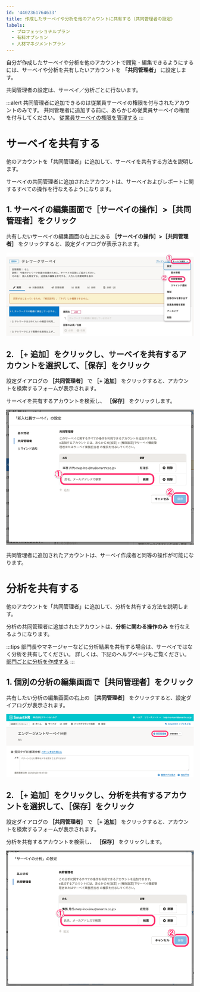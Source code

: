 ```yaml
---
id: '4402361764633'
title: 作成したサーベイや分析を他のアカウントに共有する（共同管理者の設定）
labels:
  - プロフェッショナルプラン
  - 有料オプション
  - 人材マネジメントプラン
---
```

自分が作成したサーベイや分析を他のアカウントで閲覧・編集できるようにするには、サーベイや分析を共有したいアカウントを **「共同管理者」** に設定します。

共同管理者の設定は、サーベイ／分析ごとに行ないます。

:::alert
共同管理者に追加できるのは従業員サーベイの権限を付与されたアカウントのみです。
共同管理者に追加する前に、あらかじめ従業員サーベイの権限を付与してください。
[従業員サーベイの権限を管理する](https://knowledge.smarthr.jp/hc/ja/articles/360049602014)
:::

# サーベイを共有する

他のアカウントを「共同管理者」に追加して、サーベイを共有する方法を説明します。

サーベイの共同管理者に追加されたアカウントは、サーベイおよびレポートに関するすべての操作を行なえるようになります。

## 1\. サーベイの編集画面で［サーベイの操作］>［共同管理者］をクリック

共有したいサーベイの編集画面の右上にある **［サーベイの操作］>［共同管理者］** をクリックすると、設定ダイアログが表示されます。

![](./survey_07.jpeg)

## 2\. ［+ 追加］をクリックし、サーベイを共有するアカウントを選択して、［保存］をクリック

設定ダイアログの **［共同管理者］** で **［+ 追加］** をクリックすると、アカウントを検索するフォームが表示されます。

サーベイを共有するアカウントを検索し、 **［保存］** をクリックします。

![](./kyodokanri_02.png)

共同管理者に追加されたアカウントは、サーベイ作成者と同等の操作が可能になります。

# 分析を共有する

他のアカウントを「共同管理者」に追加して、分析を共有する方法を説明します。

分析の共同管理者に追加されたアカウントは、**分析に関わる操作のみ** を行なえるようになります。

:::tips
部門長やマネージャーなどに分析結果を共有する場合は、サーベイではなく分析を共有してください。
詳しくは、下記のヘルプページもご覧ください。
[部門ごとに分析を作成する](https://knowledge.smarthr.jp/hc/ja/articles/900007406443)
:::

## 1\. 個別の分析の編集画面で［共同管理者］をクリック

共有したい分析の編集画面の右上の **［共同管理者］** をクリックすると、設定ダイアログが表示されます。

![](./__________.png)

## 2\. ［+ 追加］をクリックし、分析を共有するアカウントを選択して、［保存］をクリック

設定ダイアログの **［共同管理者］** で **［+ 追加］** をクリックすると、アカウントを検索するフォームが表示されます。

分析を共有するアカウントを検索し、 **［保存］** をクリックします。

![](./kyodokanri_04.png)
